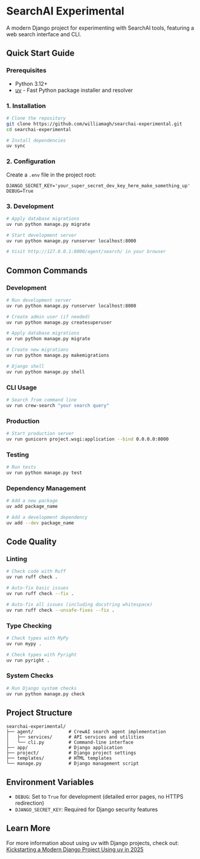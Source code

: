 # SearchAI Experimental

A modern Django project for experimenting with SearchAI tools, featuring a web search interface and CLI.

## Quick Start Guide

### Prerequisites

- Python 3.12+
- [uv](https://github.com/astral-sh/uv) - Fast Python package installer and resolver

### 1. Installation

```bash
# Clone the repository
git clone https://github.com/williamagh/searchai-experimental.git
cd searchai-experimental

# Install dependencies
uv sync
```

### 2. Configuration

Create a `.env` file in the project root:

```env
DJANGO_SECRET_KEY='your_super_secret_dev_key_here_make_something_up'
DEBUG=True
```

### 3. Development

```bash
# Apply database migrations
uv run python manage.py migrate

# Start development server
uv run python manage.py runserver localhost:8000

# Visit http://127.0.0.1:8000/agent/search/ in your browser
```

## Common Commands

### Development

```bash
# Run development server
uv run python manage.py runserver localhost:8000

# Create admin user (if needed)
uv run python manage.py createsuperuser

# Apply database migrations
uv run python manage.py migrate

# Create new migrations
uv run python manage.py makemigrations

# Django shell
uv run python manage.py shell
```

### CLI Usage

```bash
# Search from command line
uv run crew-search "your search query"
```

### Production

```bash
# Start production server
uv run gunicorn project.wsgi:application --bind 0.0.0.0:8000
```

### Testing

```bash
# Run tests
uv run python manage.py test
```

### Dependency Management

```bash
# Add a new package
uv add package_name

# Add a development dependency
uv add --dev package_name
```

## Code Quality

### Linting

```bash
# Check code with Ruff
uv run ruff check .

# Auto-fix basic issues
uv run ruff check --fix .

# Auto-fix all issues (including docstring whitespace)
uv run ruff check --unsafe-fixes --fix .
```

### Type Checking

```bash
# Check types with MyPy
uv run mypy .

# Check types with Pyright
uv run pyright .
```

### System Checks

```bash
# Run Django system checks
uv run python manage.py check
```

## Project Structure

```
searchai-experimental/
├── agent/             # CrewAI search agent implementation
│   ├── services/      # API services and utilities
│   └── cli.py         # Command-line interface
├── app/               # Django application
├── project/           # Django project settings
├── templates/         # HTML templates
└── manage.py          # Django management script
```

## Environment Variables

- `DEBUG`: Set to `True` for development (detailed error pages, no HTTPS redirection)
- `DJANGO_SECRET_KEY`: Required for Django security features

## Learn More

For more information about using uv with Django projects, check out:
[Kickstarting a Modern Django Project Using uv in 2025](https://williamcallahan.com/blog/kickstarting-a-modern-django-project-using-uv-in-2025)